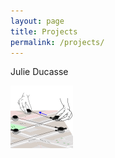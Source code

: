 ```yaml
---
layout: page
title: Projects
permalink: /projects/
---
```



Julie Ducasse

<img class="picture" src="/assets/thumbnail.png">
